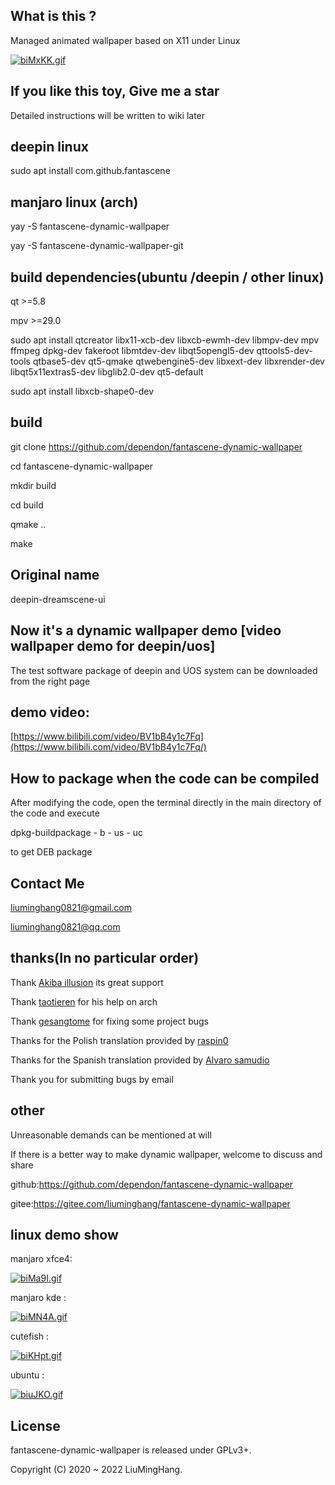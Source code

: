 ## What is this ? 
Managed animated wallpaper based on X11 under Linux

[![biMxKK.gif](https://s4.ax1x.com/2022/02/24/biMxKK.gif)](https://imgtu.com/i/biMxKK)

## If you like this toy, Give me a star
Detailed instructions will be written to wiki later

## deepin linux 
sudo apt install com.github.fantascene

## manjaro linux (arch)
yay -S fantascene-dynamic-wallpaper

yay -S fantascene-dynamic-wallpaper-git


## build dependencies(ubuntu /deepin / other linux)
qt >=5.8

mpv >=29.0

sudo apt install qtcreator libx11-xcb-dev libxcb-ewmh-dev libmpv-dev mpv ffmpeg dpkg-dev fakeroot libmtdev-dev libqt5opengl5-dev qttools5-dev-tools qtbase5-dev qt5-qmake qtwebengine5-dev libxext-dev libxrender-dev libqt5x11extras5-dev libglib2.0-dev qt5-default

sudo apt install libxcb-shape0-dev

## build
git clone https://github.com/dependon/fantascene-dynamic-wallpaper

cd fantascene-dynamic-wallpaper

mkdir build

cd build

qmake ..

make

## Original name
deepin-dreamscene-ui

## Now it's a dynamic wallpaper demo [video wallpaper demo for deepin/uos]
The test software package of deepin and UOS system can be downloaded from the right page

## demo video:
[https://www.bilibili.com/video/BV1bB4y1c7Fq](https://www.bilibili.com/video/BV1bB4y1c7Fq/)

## How to package when the code can be compiled

After modifying the code, open the terminal directly in the main directory of the code and execute 

dpkg-buildpackage - b - us - uc 

to get DEB package


## Contact Me

liuminghang0821@gmail.com

liuminghang0821@qq.com

## thanks(In no particular order)
Thank [Akiba illusion](https://github.com/AkibaIllusionLinux) its great support

Thank [taotieren](https://github.com/taotieren) for his help on arch

Thank [gesangtome](https://github.com/gesangtome) for fixing some project bugs

Thanks for the Polish translation provided by  [raspin0](https://github.com/raspin0)

Thanks for the Spanish translation provided by [Alvaro samudio](https://github.com/alvarosamudio)

Thank you for submitting bugs by email

## other

Unreasonable demands can be mentioned at will

If there is a better way to make dynamic wallpaper, welcome to discuss and share

github:https://github.com/dependon/fantascene-dynamic-wallpaper

gitee:https://gitee.com/liuminghang/fantascene-dynamic-wallpaper

## linux demo show 

manjaro xfce4:

[![biMa9I.gif](https://s4.ax1x.com/2022/02/24/biMa9I.gif)](https://imgtu.com/i/biMa9I)

manjaro kde :

[![biMN4A.gif](https://s4.ax1x.com/2022/02/24/biMN4A.gif)](https://imgtu.com/i/biMN4A)

cutefish :

[![biKHpt.gif](https://s4.ax1x.com/2022/02/24/biKHpt.gif)](https://imgtu.com/i/biKHpt)

ubuntu :

[![biuJKO.gif](https://s4.ax1x.com/2022/02/24/biuJKO.gif)](https://imgtu.com/i/biuJKO)

## License
fantascene-dynamic-wallpaper is released under GPLv3+. 

Copyright (C) 2020 ~ 2022 LiuMingHang. 
